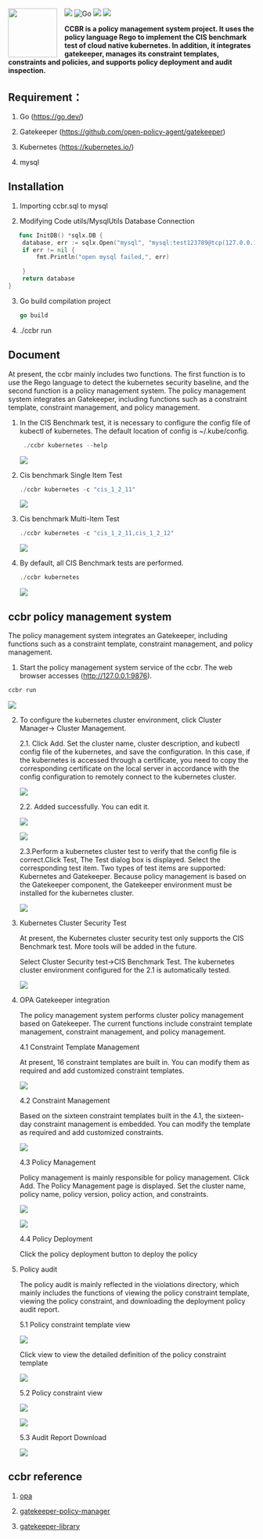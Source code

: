 <h1>
 <img src="pic/ccbr.jpg" align="left" width="100" style="margin-right: 15px">

</h1>


![](https://img.shields.io/badge/Version-V1.0.1-yellowgreen.svg)  ![Go](https://img.shields.io/badge/GO-1.8+-green.svg)  ![](https://img.shields.io/badge/Build-successful-blue.svg)  [![](https://img.shields.io/badge/license@Apache-2.0-brightgreen.svg)](https://github.com/niuzhi/ccbr/LICENSE.txt) 

**CCBR is a policy management system project. It uses the policy language Rego to implement the CIS benchmark test of cloud native kubernetes. In addition, it integrates gatekeeper, manages its constraint templates, constraints and policies, and supports policy deployment and audit inspection.**



## Requirement：
1. Go (https://go.dev/)  

2. Gatekeeper (https://github.com/open-policy-agent/gatekeeper)  

3. Kubernetes (https://kubernetes.io/)  

4. mysql

## Installation
1. Importing ccbr.sql to mysql

2. Modifying Code utils/MysqlUtils Database Connection
```go
   func InitDB() *sqlx.DB {
	database, err := sqlx.Open("mysql", "mysql:test123789@tcp(127.0.0.1:3306)/policymanager")
	if err != nil {
		fmt.Println("open mysql failed,", err)

	}
	return database
}
```

3. Go build compilation project
   ```go
   go build
   ```

4. ./ccbr run

## Document
At present, the ccbr mainly includes two functions. The first function is to use the Rego language to detect the kubernetes security baseline, and the second function is a policy management system. The policy management system integrates an Gatekeeper, including functions such as a constraint template, constraint management, and policy management.

1. In the CIS Benchmark test, it is necessary to configure the config file of kubectl of kubernetes. The default location of config is ~/.kube/config.
   ```go
    ./ccbr kubernetes --help
   ```
   ![](pic/001.png)

2. Cis benchmark Single Item Test
   ```go
   ./ccbr kubernetes -c "cis_1_2_11"
   ```
    ![](pic/2.png)

3. Cis benchmark Multi-Item Test
   ```go
   ./ccbr kubernetes -c "cis_1_2_11,cis_1_2_12"
   ```
    ![](pic/3.png)

4. By default, all CIS Benchmark tests are performed.
   ```go
   ./ccbr kubernetes 
   ```
    ![](pic/002.png)

## ccbr policy management system
 The policy management system integrates an Gatekeeper, including functions such as a constraint template, constraint management, and policy management.
 1. Start the policy management system service of the ccbr. The web browser accesses   (http://127.0.0.1:9876).
   ```go
   ccbr run
   ```
   ![](pic/5.png)

 2. To configure the kubernetes cluster environment, click Cluster Manager-> Cluster Management.  
     
    2.1. Click Add. Set the cluster name, cluster description, and kubectl config file of the kubernetes, and save the configuration. In this case, if the kubernetes is accessed through a certificate, you need to copy the corresponding certificate on the local server in accordance with the config configuration to remotely connect to the kubernetes cluster.  

    ![](pic/6.png)

    2.2. Added successfully. You can edit it.  

    ![](pic/7.png)

    ![](pic/8.png)
         
    2.3.Perform a kubernetes cluster test to verify that the config file is correct.Click Test, The Test dialog box is displayed. Select the corresponding test item. Two types of test items are supported: Kubernetes and Gatekeeper. Because policy management is based on the Gatekeeper component, the Gatekeeper environment must be installed for the kubernetes cluster.    

    ![](pic/9.png) 

3. Kubernetes Cluster Security Test
   
   At present, the Kubernetes cluster security test only supports the CIS Benchmark test. More tools will be added in the future.

   Select Cluster Security test->CIS Benchmark Test. The kubernetes cluster environment configured for the 2.1 is automatically tested.

   ![](pic/10.png)

4. OPA Gatekeeper integration

   The policy management system performs cluster policy management based on Gatekeeper. The current functions include constraint template management, constraint management, and policy management. 

   4.1 Constraint Template Management
     
     At present, 16 constraint templates are built in. You can modify them as required and add customized constraint templates.

     ![](pic/11.png)

   4.2 Constraint Management
     
     Based on the sixteen constraint templates built in the 4.1, the sixteen-day constraint management is embedded. You can modify the template as required and add customized constraints.

     ![](pic/12.png)

   4.3 Policy Management

     Policy management is mainly responsible for policy management. Click Add. The Policy Management page is displayed. Set the cluster name, policy name, policy version, policy action, and constraints.

     ![](pic/13.png)

     ![](pic/14.png)

   4.4 Policy Deployment
     
      Click the policy deployment button to deploy the policy

5. Policy audit

   The policy audit is mainly reflected in the violations directory, which mainly includes the functions of viewing the policy constraint template, viewing the policy constraint, and downloading the deployment policy audit report.

   5.1 Policy constraint template view
    
    ![](pic/15.png)

    Click view to view the detailed definition of the policy constraint template

    ![](pic/16.png)

   5.2 Policy constraint view

    ![](pic/17.png)

    ![](pic/18.png)

   5.3 Audit Report Download
    
    ![](pic/19.png)
     

## ccbr reference

1. [opa](https://github.com/open-policy-agent/opa)

2. [gatekeeper-policy-manager](https://github.com/sighupio/gatekeeper-policy-manager)

3. [gatekeeper-library](https://github.com/open-policy-agent/gatekeeper-library) 




